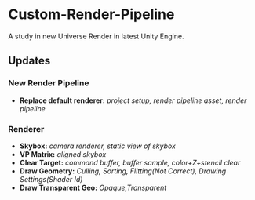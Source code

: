 # Custom-Render-Pipeline
A study in new Universe Render in latest Unity Engine.


## Updates

###  New Render Pipeline
- **Replace default renderer:** *project setup, render pipeline asset, render pipeline* 

###  Renderer

- **Skybox:** *camera renderer, static view of skybox* 
- **VP Matrix:** *aligned skybox* 
- **Clear Target:** *command buffer, buffer sample, color+Z+stencil clear* 
- **Draw Geometry:** *Culling, Sorting, Flitting(Not Correct), Drawing Settings(Shader Id)* 
- **Draw Transparent Geo:** *Opaque,Transparent* 